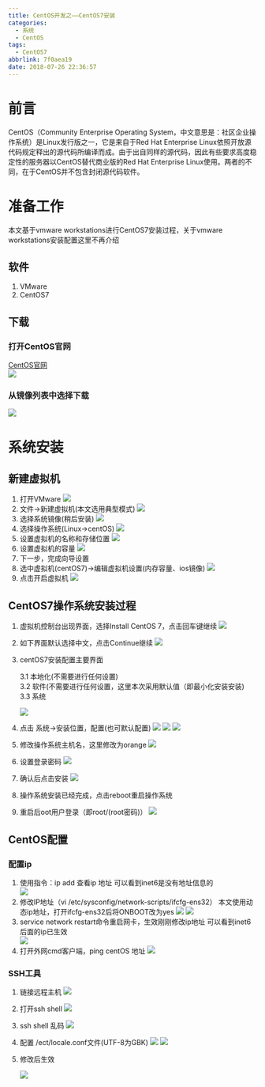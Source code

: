 ```yaml
---
title: CentOS开发之——CentOS7安装
categories:
  - 系统
  - CentOS
tags:
  - CentOS7
abbrlink: 7f0aea19
date: 2018-07-26 22:36:57
---
```

# 前言
CentOS（Community Enterprise Operating System，中文意思是：社区企业操作系统）是Linux发行版之一，它是来自于Red Hat Enterprise Linux依照开放源代码规定释出的源代码所编译而成。由于出自同样的源代码，因此有些要求高度稳定性的服务器以CentOS替代商业版的Red Hat Enterprise Linux使用。两者的不同，在于CentOS并不包含封闭源代码软件。   

<!--more-->

# 准备工作
本文基于vmware workstations进行CentOS7安装过程，关于vmware workstations安装配置这里不再介绍
## 软件
1. VMware 
2. CentOS7

## 下载
### 打开CentOS官网
[CentOS官网][1]     
![][2] 
### 从镜像列表中选择下载
![][3]
# 系统安装
## 新建虚拟机
1. 打开VMware
	![][4]  
2. 文件->新建虚拟机(本文选用典型模式)
	![][5]
3. 选择系统镜像(稍后安装)
	![][6]
4. 选择操作系统(Linux->centOS) 
	![][7]
5. 设置虚拟机的名称和存储位置
	![][8]
6. 设置虚拟机的容量
	![][9]
7. 下一步，完成向导设置
8. 选中虚拟机(centOS7)->编辑虚拟机设置(内存容量、ios镜像)
	![][10]
9. 点击开启虚拟机
	![][11]
## CentOS7操作系统安装过程
1. 虚拟机控制台出现界面，选择Install CentOS 7，点击回车键继续
	![][12]
2. 如下界面默认选择中文，点击Continue继续
	![][13]
3. centOS7安装配置主要界面
	
	3.1 本地化(不需要进行任何设置)   
	3.2 软件(不需要进行任何设置，这里本次采用默认值（即最小化安装安装)   
	3.3 系统    	

	![][14]


4. 点击 系统->安装位置，配置(也可默认配置)
	![][15]
	![][16]
	![][17]
5. 修改操作系统主机名，这里修改为orange
	![][18]
6. 设置登录密码
	![][19]
7. 确认后点击安装
	![][20]
8. 操作系统安装已经完成，点击reboot重启操作系统
9. 重启后oot用户登录（即root/(root密码)）
	![][21]

## CentOS配置
### 配置ip
1. 使用指令：ip add 查看ip 地址
可以看到inet6是没有地址信息的   
![][22]
2. 修改IP地址（vi /etc/sysconfig/network-scripts/ifcfg-ens32）
本文使用动态ip地址，打开ifcfg-ens32后将ONBOOT改为yes
![][23]
![][24] 
3. service network restart命令重启网卡，生效刚刚修改ip地址
可以看到inet6后面的ip已生效  
![][25] 
4. 打开外网cmd客户端，ping centOS 地址
![][26] 

### SSH工具

1. 链接远程主机
![][27]
2. 打开ssh shell 
![][28]	
3. ssh shell 乱码
	![][29]
4. 配置 /ect/locale.conf文件(UTF-8为GBK)
	![][30]
	![][31]
5. 修改后生效
	
	![][32]





[1]: https://www.centos.org/download/
[2]: https://jsd.onmicrosoft.cn/gh/PGzxc/CDN/blog-image/centos-guanwang.png
[3]: https://jsd.onmicrosoft.cn/gh/PGzxc/CDN/blog-image/centos-download.png
[4]: https://jsd.onmicrosoft.cn/gh/PGzxc/CDN/blog-image/vmware-workstation.png
[5]: https://jsd.onmicrosoft.cn/gh/PGzxc/CDN/blog-image/vmware-guide.png
[6]: https://jsd.onmicrosoft.cn/gh/PGzxc/CDN/blog-image/centos--system.png
[7]: https://jsd.onmicrosoft.cn/gh/PGzxc/CDN/blog-image/centos-select.png
[8]: https://jsd.onmicrosoft.cn/gh/PGzxc/CDN/blog-image/centos-position.png
[9]: https://jsd.onmicrosoft.cn/gh/PGzxc/CDN/blog-image/centos-capacity.png
[10]: https://jsd.onmicrosoft.cn/gh/PGzxc/CDN/blog-image/centos-system-img.png
[11]: https://jsd.onmicrosoft.cn/gh/PGzxc/CDN/blog-image/centos-start.png
[12]: https://jsd.onmicrosoft.cn/gh/PGzxc/CDN/blog-image/centos-install-centos-7.png
[13]: https://jsd.onmicrosoft.cn/gh/PGzxc/CDN/blog-image/centos-language.png
[14]: https://jsd.onmicrosoft.cn/gh/PGzxc/CDN/blog-image/centos-config.png
[15]: https://jsd.onmicrosoft.cn/gh/PGzxc/CDN/blog-image/centos7-system.jpg
[16]: https://jsd.onmicrosoft.cn/gh/PGzxc/CDN/blog-image/centos-boot.png
[17]: https://jsd.onmicrosoft.cn/gh/PGzxc/CDN/blog-image/centos-done.png
[18]: https://jsd.onmicrosoft.cn/gh/PGzxc/CDN/blog-image/centos-localhost-before.png
[19]: https://jsd.onmicrosoft.cn/gh/PGzxc/CDN/blog-image/centos-password.png
[20]: https://jsd.onmicrosoft.cn/gh/PGzxc/CDN/blog-image/centos-root-install.png
[21]: https://jsd.onmicrosoft.cn/gh/PGzxc/CDN/blog-image/centos-login.png
[22]: https://jsd.onmicrosoft.cn/gh/PGzxc/CDN/blog-image/centos-no-ip.png
[23]: https://jsd.onmicrosoft.cn/gh/PGzxc/CDN/blog-image/centos-network-scripts.png
[24]: https://jsd.onmicrosoft.cn/gh/PGzxc/CDN/blog-image/centos-noboots.png
[25]: https://jsd.onmicrosoft.cn/gh/PGzxc/CDN/blog-image/centos-service-network-restart.png
[26]: https://jsd.onmicrosoft.cn/gh/PGzxc/CDN/blog-image/centos-ping.png
[27]: https://jsd.onmicrosoft.cn/gh/PGzxc/CDN/blog-image/centos-remote-host.png
[28]: https://jsd.onmicrosoft.cn/gh/PGzxc/CDN/blog-image/centos-ssh.png
[29]: https://jsd.onmicrosoft.cn/gh/PGzxc/CDN/blog-image/centos-lang-confusion.png
[30]: https://jsd.onmicrosoft.cn/gh/PGzxc/CDN/blog-image/centos-language-before.png
[31]: https://jsd.onmicrosoft.cn/gh/PGzxc/CDN/blog-image/centos-language-after.png
[32]: https://jsd.onmicrosoft.cn/gh/PGzxc/CDN/blog-image/centos-local-shengxiao.png
